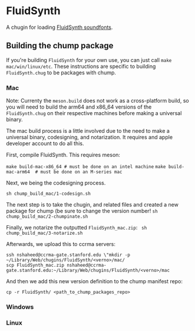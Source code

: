 # FluidSynth

A chugin for loading [FluidSynth soundfonts](https://en.wikipedia.org/wiki/FluidSynth).

## Building the chump package

If you're building `FluidSynth` for your own use, you can just call `make mac/win/linux/etc`. These instructions are specific to building `FluidSynth.chug` to be packages with chump.

### Mac

Note: Currenty the `meson.build` does not work as a cross-platform
build, so you will need to build the arm64 and x86_64 versions of the
`FluidSynth.chug` on their respective machines before making a
universal binary.

The mac build process is a little involved due to the need to make a
universal binary, codesigning, and notarization. It requires and
apple developer account to do all this.

First, compile FluidSynth. This requires meson:

```make build-mac-x86_64 # must be done on an intel machine```
```make build-mac-arm64  # must be done on an M-series mac```

Next, we being the codesigning process.

```sh chump_build_mac/1-codesign.sh```

The next step is to take the chugin, and related files and created a new package
for chump (be sure to change the version number!
```sh chump_build_mac/2-chumpinate.sh```

Finally, we notarize the outputted `FluidSynth_mac.zip`:
``` sh chump_build_mac/3-notarize.sh```

Afterwards, we upload this to ccrma servers:
```
ssh nshaheed@ccrma-gate.stanford.edu \"mkdir -p ~/Library/Web/chugins/FluidSynth/<verno>/mac/
scp FluidSynth_mac.zip nshaheed@ccrma-gate.stanford.edu:~/Library/Web/chugins/FluidSynth/<verno>/mac
```

And then we add this new version definition to the chump manifest repo:
```
cp -r FluidSynth/ <path_to_chump_packages_repo>
```

### Windows

### Linux